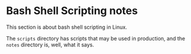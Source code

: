 # Bash Shell Scripting notes
This section is about bash shell scripting in Linux. 

The `scripts` directory has scripts that may be used in production, and the `notes` directory is, well, what it says.
